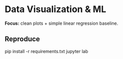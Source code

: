 # Data Visualization & ML
**Focus:** clean plots + simple linear regression baseline.
## Reproduce
pip install -r requirements.txt
jupyter lab
